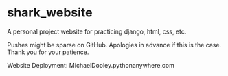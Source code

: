 # shark_website
A personal project website for practicing django, html, css, etc.

Pushes might be sparse on GitHub. Apologies in advance if this is the case.
Thank you for your patience.

Website Deployment: MichaelDooley.pythonanywhere.com